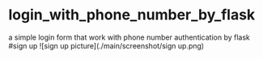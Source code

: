 # login_with_phone_number_by_flask
a simple login form that work with phone number authentication by flask
#sign up
![sign up picture](./main/screenshot/sign up.png)
